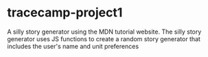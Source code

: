 # tracecamp-project1
A silly story generator using the MDN tutorial website. 
The silly story generator uses JS functions to create a random story generator that includes the user's name and unit preferences
